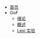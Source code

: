 - [首页](README.md)
- GoF
  - [绪论](GoF/README.md)
  - [概述](GoF/ch01-intro/README.md)
  - [Lexi 实验](GoF/ch02-example/README.md)
